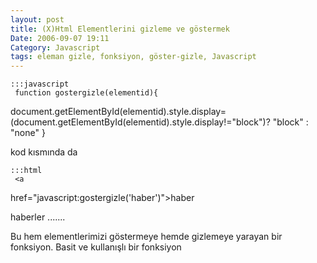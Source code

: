```yaml
---
layout: post
title: (X)Html Elementlerini gizleme ve göstermek
Date: 2006-09-07 19:11
Category: Javascript
tags: eleman gizle, fonksiyon, göster-gizle, Javascript
---
```


	:::javascript
	 function gostergizle(elementid){
document.getElementById(elementid).style.display=
(document.getElementById(elementid).style.display!="block")? "block" :
"none" }

kod kısmında da

	:::html
	 <a
href="javascript:gostergizle('haber')">haber</a> <div
id="haber">haberler .......</div>

Bu hem elementlerimizi göstermeye hemde gizlemeye yarayan bir fonksiyon.
Basit ve kullanışlı bir fonksiyon


